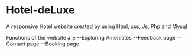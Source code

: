 # Hotel-deLuxe
A responsive Hotel website created by using Html, css, Js, Php and Mysql

Functions of the website are --Exploring Amenitites   --Feedback page   --Contact page    --Booking page
